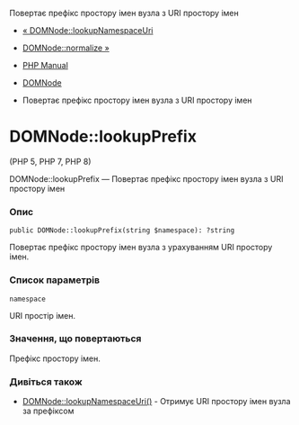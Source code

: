 Повертає префікс простору імен вузла з URI простору імен

-   [« DOMNode::lookupNamespaceUri](domnode.lookupnamespaceuri.md)
    
-   [DOMNode::normalize »](domnode.normalize.md)
    
-   [PHP Manual](index.md)
    
-   [DOMNode](class.domnode.md)
    
-   Повертає префікс простору імен вузла з URI простору імен
    

# DOMNode::lookupPrefix

(PHP 5, PHP 7, PHP 8)

DOMNode::lookupPrefix — Повертає префікс простору імен вузла з URI простору імен

### Опис

```methodsynopsis
public DOMNode::lookupPrefix(string $namespace): ?string
```

Повертає префікс простору імен вузла з урахуванням URI простору імен.

### Список параметрів

`namespace`

URI простір імен.

### Значення, що повертаються

Префікс простору імен.

### Дивіться також

-   [DOMNode::lookupNamespaceUri()](domnode.lookupnamespaceuri.md) - Отримує URI простору імен вузла за префіксом